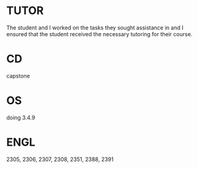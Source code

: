 # TUTOR
The student and I worked on the tasks they sought assistance in and I ensured that the student received the necessary tutoring for their course.

# CD
capstone

# OS
doing 3.4.9

# ENGL
2305, 2306, 2307, 2308, 2351, 2388, 2391
